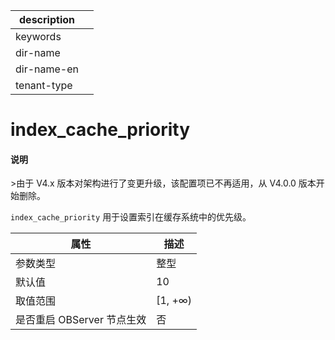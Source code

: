 |description||
|---|---|
|keywords||
|dir-name||
|dir-name-en||
|tenant-type||

# index_cache_priority

<main id="notice" type='explain'>
<h4>说明</h4>
<p>>由于 V4.x 版本对架构进行了变更升级，该配置项已不再适用，从 V4.0.0 版本开始删除。</p>
</main>

`index_cache_priority` 用于设置索引在缓存系统中的优先级。

|      **属性**      |  **描述**  |
|------------------|----------|
| 参数类型             | 整型       |
| 默认值              | 10       |
| 取值范围             | \[1, +∞) |
| 是否重启 OBServer 节点生效 | 否        |



